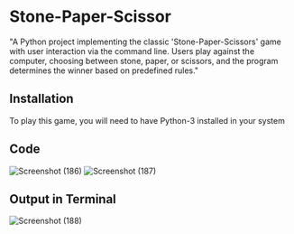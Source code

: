 # Stone-Paper-Scissor
"A Python project implementing the classic 'Stone-Paper-Scissors' game with user interaction via the command line. Users play against the computer, choosing between stone, paper, or scissors, and the program determines the winner based on predefined rules."
## Installation
To play this game, you will need to have Python-3 installed in your system
## Code
![Screenshot (186)](https://github.com/a-bit-git/Stone-Paper-Scissor/assets/138126472/6e855b47-430e-4d64-9ca2-4fc34849715d)
![Screenshot (187)](https://github.com/a-bit-git/Stone-Paper-Scissor/assets/138126472/3cf8b8f9-1c95-4a37-a69f-12eca683df4d)
## Output in Terminal
![Screenshot (188)](https://github.com/a-bit-git/Stone-Paper-Scissor/assets/138126472/8f400bfe-7ca5-4b3f-a3f2-8c1df42ec820)
